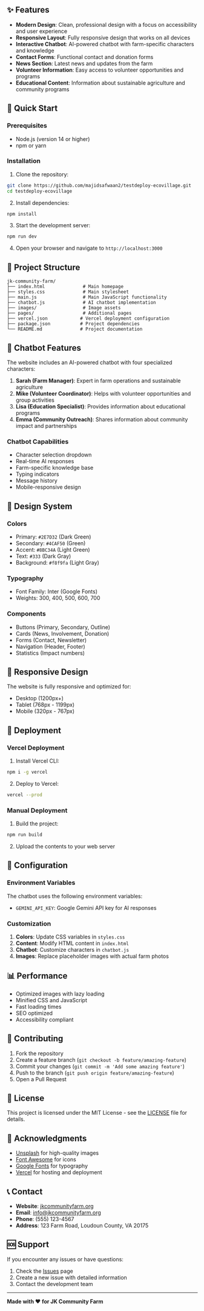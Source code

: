 ## ✨ Features

- **Modern Design**: Clean, professional design with a focus on accessibility and user experience
- **Responsive Layout**: Fully responsive design that works on all devices
- **Interactive Chatbot**: AI-powered chatbot with farm-specific characters and knowledge
- **Contact Forms**: Functional contact and donation forms
- **News Section**: Latest news and updates from the farm
- **Volunteer Information**: Easy access to volunteer opportunities and programs
- **Educational Content**: Information about sustainable agriculture and community programs

## 🚀 Quick Start

### Prerequisites

- Node.js (version 14 or higher)
- npm or yarn

### Installation

1. Clone the repository:
```bash
git clone https://github.com/majidsafwaan2/testdeploy-ecovillage.git
cd testdeploy-ecovillage
```

2. Install dependencies:
```bash
npm install
```

3. Start the development server:
```bash
npm run dev
```

4. Open your browser and navigate to `http://localhost:3000`

## 📁 Project Structure

```
jk-community-farm/
├── index.html              # Main homepage
├── styles.css              # Main stylesheet
├── main.js                 # Main JavaScript functionality
├── chatbot.js              # AI chatbot implementation
├── images/                 # Image assets
├── pages/                  # Additional pages
├── vercel.json            # Vercel deployment configuration
├── package.json           # Project dependencies
└── README.md              # Project documentation
```

## 🤖 Chatbot Features

The website includes an AI-powered chatbot with four specialized characters:

1. **Sarah (Farm Manager)**: Expert in farm operations and sustainable agriculture
2. **Mike (Volunteer Coordinator)**: Helps with volunteer opportunities and group activities
3. **Lisa (Education Specialist)**: Provides information about educational programs
4. **Emma (Community Outreach)**: Shares information about community impact and partnerships

### Chatbot Capabilities

- Character selection dropdown
- Real-time AI responses
- Farm-specific knowledge base
- Typing indicators
- Message history
- Mobile-responsive design

## 🎨 Design System

### Colors
- Primary: `#2E7D32` (Dark Green)
- Secondary: `#4CAF50` (Green)
- Accent: `#8BC34A` (Light Green)
- Text: `#333` (Dark Gray)
- Background: `#f8f9fa` (Light Gray)

### Typography
- Font Family: Inter (Google Fonts)
- Weights: 300, 400, 500, 600, 700

### Components
- Buttons (Primary, Secondary, Outline)
- Cards (News, Involvement, Donation)
- Forms (Contact, Newsletter)
- Navigation (Header, Footer)
- Statistics (Impact numbers)

## 📱 Responsive Design

The website is fully responsive and optimized for:
- Desktop (1200px+)
- Tablet (768px - 1199px)
- Mobile (320px - 767px)

## 🚀 Deployment

### Vercel Deployment

1. Install Vercel CLI:
```bash
npm i -g vercel
```

2. Deploy to Vercel:
```bash
vercel --prod
```

### Manual Deployment

1. Build the project:
```bash
npm run build
```

2. Upload the contents to your web server

## 🔧 Configuration

### Environment Variables

The chatbot uses the following environment variables:
- `GEMINI_API_KEY`: Google Gemini API key for AI responses

### Customization

1. **Colors**: Update CSS variables in `styles.css`
2. **Content**: Modify HTML content in `index.html`
3. **Chatbot**: Customize characters in `chatbot.js`
4. **Images**: Replace placeholder images with actual farm photos

## 📊 Performance

- Optimized images with lazy loading
- Minified CSS and JavaScript
- Fast loading times
- SEO optimized
- Accessibility compliant

## 🤝 Contributing

1. Fork the repository
2. Create a feature branch (`git checkout -b feature/amazing-feature`)
3. Commit your changes (`git commit -m 'Add some amazing feature'`)
4. Push to the branch (`git push origin feature/amazing-feature`)
5. Open a Pull Request

## 📄 License

This project is licensed under the MIT License - see the [LICENSE](LICENSE) file for details.

## 🙏 Acknowledgments

- [Unsplash](https://unsplash.com) for high-quality images
- [Font Awesome](https://fontawesome.com) for icons
- [Google Fonts](https://fonts.google.com) for typography
- [Vercel](https://vercel.com) for hosting and deployment

## 📞 Contact

- **Website**: [jkcommunityfarm.org](https://jkcommunityfarm.org)
- **Email**: info@jkcommunityfarm.org
- **Phone**: (555) 123-4567
- **Address**: 123 Farm Road, Loudoun County, VA 20175

## 🆘 Support

If you encounter any issues or have questions:

1. Check the [Issues](https://github.com/majidsafwaan2/testdeploy-ecovillage/issues) page
2. Create a new issue with detailed information
3. Contact the development team

---

**Made with ❤️ for JK Community Farm**
